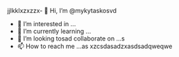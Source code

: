 jjlkklxzxzzx- 👋 Hi, I’m @mykytaskosvd
- 👀 I’m interested in ...
- 🌱 I’m currently learning ...
- 💞️ I’m looking tosad collaborate on ...s
- 📫 How to reach me ...as
xzcsdasadzxasdsadqweqwe
<!---zxcdas
mykytasko/mykytasko is a ✨ special ✨ repaository because its `READMfdgd` (this file) appears on your GitHub profile.dgdf
You can click the Preview link to taADFke a look at your changes.
--->
